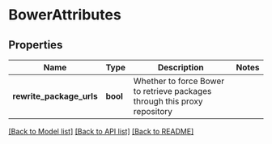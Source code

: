 # BowerAttributes

## Properties

| Name                     | Type     | Description                                                               | Notes |
| ------------------------ | -------- | ------------------------------------------------------------------------- | ----- |
| **rewrite_package_urls** | **bool** | Whether to force Bower to retrieve packages through this proxy repository |

[[Back to Model list]](../README.md#documentation-for-models) [[Back to API list]](../README.md#documentation-for-api-endpoints) [[Back to README]](../README.md)

